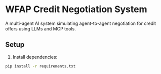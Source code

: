 # WFAP Credit Negotiation System

A multi-agent AI system simulating agent-to-agent negotiation for credit offers using LLMs and MCP tools.

## Setup

1. Install dependencies:
```bash
pip install -r requirements.txt